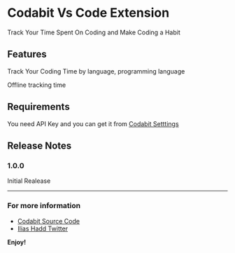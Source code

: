 # Codabit Vs Code Extension

Track Your Time Spent On Coding and Make Coding a Habit

## Features

Track Your Coding Time by language, programming language

Offline tracking time


## Requirements

You need API Key and you can get it from  [Codabit Setttings](https://twitter.com/IliasHaddad3)



## Release Notes



### 1.0.0

Initial Realease



-----------------------------------------------------------------------------------------------------------

### For more information

* [Codabit Source Code](http://code.visualstudio.com/docs/languages/markdown)
* [Ilias Hadd Twitter](https://twitter.com/IliasHaddad3)

**Enjoy!**

